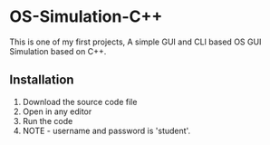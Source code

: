 # OS-Simulation-C++

This is one of my first projects, A simple GUI and CLI based OS GUI Simulation based on C++.

## Installation

1. Download the source code file
2. Open in any editor
3. Run the code
4. NOTE - username and password is 'student'.
